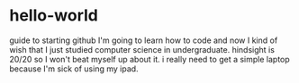 # hello-world
guide to starting github
I'm going to learn how to code and now I kind of wish that I just studied computer science in undergraduate. hindsight is 20/20 so I won't beat myself up about it. i really need to get a simple laptop because I'm sick of using my ipad.
